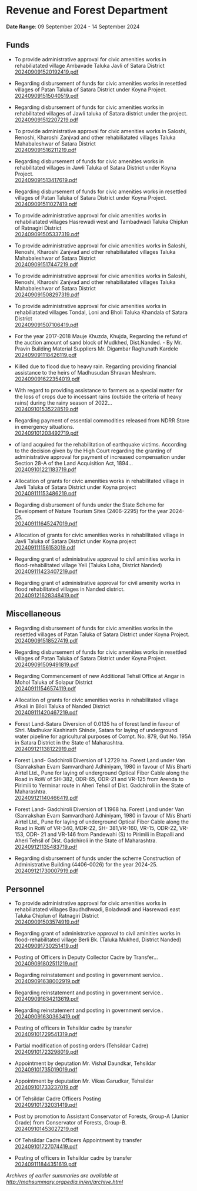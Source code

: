 # Revenue and Forest Department

**Date Range**: 09 September 2024 - 14 September 2024


## Funds
- To provide administrative approval for civic amenities works in rehabiliatated village Ambavade Taluka Javli of Satara District\
  [202409091520192419.pdf](https://gr.maharashtra.gov.in/Site/Upload/Government%20Resolutions/English/202409091520192419.pdf)

- Regarding disbursement of funds for civic amenities works in resettled villages of Patan Taluka of Satara District under Koyna Project.\
  [202409091515040519.pdf](https://gr.maharashtra.gov.in/Site/Upload/Government%20Resolutions/English/202409091515040519.pdf)

- Regarding disbursement of funds for civic amenities works in rehabilitated villages of Jawli taluka of Satara district under the project.\
  [202409091512207219.pdf](https://gr.maharashtra.gov.in/Site/Upload/Government%20Resolutions/English/202409091512207219.pdf)

- To provide administrative approval for civic amenities works in Saloshi, Renoshi, Kharoshi Zanjvad and other rehabiliatated villages Taluka Mahabaleshwar of Satara District\
  [202409091516211219.pdf](https://gr.maharashtra.gov.in/Site/Upload/Government%20Resolutions/English/202409091516211219.pdf)

- Regarding disbursement of funds for civic amenities works in rehabilitated villages in Jawli Taluka of Satara District under Koyna Project.\
  [202409091513417619.pdf](https://gr.maharashtra.gov.in/Site/Upload/Government%20Resolutions/English/202409091513417619.pdf)

- Regarding disbursement of funds for civic amenities works in resettled villages of Patan Taluka of Satara District under Koyna Project.\
  [202409091511027419.pdf](https://gr.maharashtra.gov.in/Site/Upload/Government%20Resolutions/English/202409091511027419.pdf)

- To provide administrative approval for civic amenities works in rehabiliatated villages Hasrewadi west and Tambadwadi Taluka Chiplun of Ratnagiri District\
  [202409091505337319.pdf](https://gr.maharashtra.gov.in/Site/Upload/Government%20Resolutions/English/202409091505337319.pdf)

- To provide administrative approval for civic amenities works in Saloshi, Renoshi, Kharoshi Zanjvad and other rehabiliatated villages  Taluka Mahabaleshwar of Satara District\
  [202409091517447219.pdf](https://gr.maharashtra.gov.in/Site/Upload/Government%20Resolutions/English/202409091517447219.pdf)

- To provide administrative approval for civic amenities works in Saloshi, Renoshi, Kharoshi Zanjvad and other rehabiliatated villages Taluka Mahabaleshwar of Satara District\
  [202409091508297319.pdf](https://gr.maharashtra.gov.in/Site/Upload/Government%20Resolutions/English/202409091508297319.pdf)

- To provide administrative approval for civic amenities works in rehabiliatated villages Tondal, Loni and Bholi Taluka Khandala of Satara District\
  [202409091507106419.pdf](https://gr.maharashtra.gov.in/Site/Upload/Government%20Resolutions/English/202409091507106419.pdf)

- For the year 2017-2018 Mauje Khuzda, Khujda, Regarding the refund of the auction amount of sand block of Mudkhed, Dist.Nanded. - By Mr. Pravin Building Material Suppliers Mr. Digambar  Raghunath Kardele\
  [202409091118426119.pdf](https://gr.maharashtra.gov.in/Site/Upload/Government%20Resolutions/English/202409091118426119.pdf)

- Killed due to flood due to heavy rain. Regarding providing financial assistance to the heirs of Madhusudan Shravan Meshram.\
  [202409091622354019.pdf](https://gr.maharashtra.gov.in/Site/Upload/Government%20Resolutions/English/202409091622354019.pdf)

- With regard to providing assistance to farmers as a special matter for the loss of crops due to incessant rains (outside the criteria of heavy rains) during the rainy season of 2022...\
  [202409101535228519.pdf](https://gr.maharashtra.gov.in/Site/Upload/Government%20Resolutions/English/202409101535228519.pdf)

- Regarding payment of essential commodities released from NDRR Store in emergency situations.\
  [202409101203492719.pdf](https://gr.maharashtra.gov.in/Site/Upload/Government%20Resolutions/English/202409101203492719.pdf)

- of land acquired for the rehabilitation of earthquake victims. According to the decision given by the High Court regarding the granting of administrative approval for payment of increased compensation under Section 28-A of the Land Acquisition Act, 1894...\
  [202409101221183719.pdf](https://gr.maharashtra.gov.in/Site/Upload/Government%20Resolutions/English/202409101221183719.pdf)

- Allocation of grants for civic amenities works in rehabilitated village in Javli Taluka of Satara District under Koyna project\
  [202409111153486219.pdf](https://gr.maharashtra.gov.in/Site/Upload/Government%20Resolutions/English/202409111153486219.pdf)

- Regarding disbursement of funds under the State Scheme for Development of Nature Tourism Sites (2406-2295) for the year 2024-25.\
  [202409111645247019.pdf](https://gr.maharashtra.gov.in/Site/Upload/Government%20Resolutions/English/202409111645247019.pdf)

- Allocation of grants for civic amenities works in rehabilitated village in Javli Taluka of Satara District under Koyna project\
  [202409111156153019.pdf](https://gr.maharashtra.gov.in/Site/Upload/Government%20Resolutions/English/202409111156153019.pdf)

- Regarding grant of administrative approval to civil aminities works in flood-rehabilitated village Yeli (Taluka Loha, District Nanded)\
  [202409111423407219.pdf](https://gr.maharashtra.gov.in/Site/Upload/Government%20Resolutions/English/202409111423407219.pdf)

- Regarding grant of administrative approval for civil amenity works in flood rehabilitated villages in Nanded district.\
  [202409121628348419.pdf](https://gr.maharashtra.gov.in/Site/Upload/Government%20Resolutions/English/202409121628348419.pdf)

## Miscellaneous
- Regarding disbursement of funds for civic amenities works in the resettled villages of Patan Taluka of Satara District under Koyna Project.\
  [202409091518527419.pdf](https://gr.maharashtra.gov.in/Site/Upload/Government%20Resolutions/English/202409091518527419.pdf)

- Regarding disbursement of funds for civic amenities works in resettled villages of Patan Taluka of Satara District under Koyna Project.\
  [202409091509491819.pdf](https://gr.maharashtra.gov.in/Site/Upload/Government%20Resolutions/English/202409091509491819.pdf)

- Regarding Commencement of new Additional Tehsil Office at Angar in Mohol Taluka of Solapur District\
  [202409111546574119.pdf](https://gr.maharashtra.gov.in/Site/Upload/Government%20Resolutions/English/202409111546574119.pdf)

- Allocation of grants for civic amenities works in rehabilitated village Atkali in Biloli Taluka of Nanded District\
  [202409111420467219.pdf](https://gr.maharashtra.gov.in/Site/Upload/Government%20Resolutions/English/202409111420467219.pdf)

- Forest Land-Satara Diversion of 0.0135 ha of forest land in favour of Shri. Madhukar Kashinath Shinde, Satara for laying of underground water pipeline for agricultural purposes of Compt. No. 879, Gut No. 195A in Satara District in the State of Maharashtra.\
  [202409121138122919.pdf](https://gr.maharashtra.gov.in/Site/Upload/Government%20Resolutions/English/202409121138122919.pdf)

- Forest Land- Gadchiroli  Diversion of 1.2729 ha. Forest Land under Van (Sanrakshan Evam Samvardhan) Adhiniyam, 1980 in favour of M/s Bharti Airtel Ltd., Pune for laying of underground Optical Fiber Cable along the Road in RoW of SH-382, ODR-65, ODR-21 and VR-125 from Arenda to Pirimili to Yerminar route in Aheri Tehsil of Dist. Gadchiroli in the State of Maharashtra.\
  [202409121140466419.pdf](https://gr.maharashtra.gov.in/Site/Upload/Government%20Resolutions/English/202409121140466419.pdf)

- Forest Land- Gadchiroli  Diversion of 1.1968 ha. Forest Land under Van (Sanrakshan Evam Samvardhan) Adhiniyam, 1980 in favour of M/s Bharti Airtel Ltd., Pune for laying of underground Optical Fiber Cable along the Road in RoW of VR-340, MDR-22, SH- 381,VR-160, VR-15, ODR-22, VR-153, ODR- 21 and VR-146 from Pandewahi (S) to Pirimili in Etapalli and Aheri Tehsil of Dist. Gadchiroli in the State of Maharashtra.\
  [202409121135483719.pdf](https://gr.maharashtra.gov.in/Site/Upload/Government%20Resolutions/English/202409121135483719.pdf)

- Regarding disbursement of funds under the scheme Construction of Administrative Building (4406-0026) for the year 2024-25.\
  [202409121730007919.pdf](https://gr.maharashtra.gov.in/Site/Upload/Government%20Resolutions/English/202409121730007919.pdf)

## Personnel
- To provide administrative approval for civic amenities works in rehabiliatated villages Baudhdhwadi, Boladwadi and Hasrewadi east Taluka Chiplun of Ratnagiri District\
  [202409091503574919.pdf](https://gr.maharashtra.gov.in/Site/Upload/Government%20Resolutions/English/202409091503574919.pdf)

- Regarding grant of administrative approval to civil aminities works in flood-rehabilitated village Berli Bk. (Taluka Mukhed, District Nanded)\
  [202409091730251419.pdf](https://gr.maharashtra.gov.in/Site/Upload/Government%20Resolutions/English/202409091730251419.pdf)

- Posting of Officers in Deputy Collector Cadre by Transfer...\
  [202409091802511219.pdf](https://gr.maharashtra.gov.in/Site/Upload/Government%20Resolutions/English/202409091802511219.pdf)

- Regarding reinstatement and posting in government service..\
  [202409091638002919.pdf](https://gr.maharashtra.gov.in/Site/Upload/Government%20Resolutions/English/202409091638002919.pdf)

- Regarding reinstatement and posting in government service..\
  [202409091634213619.pdf](https://gr.maharashtra.gov.in/Site/Upload/Government%20Resolutions/English/202409091634213619.pdf)

- Regarding reinstatement and posting in government service..\
  [202409091630363419.pdf](https://gr.maharashtra.gov.in/Site/Upload/Government%20Resolutions/English/202409091630363419.pdf)

- Posting of officers in Tehsildar cadre by transfer\
  [202409101729541319.pdf](https://gr.maharashtra.gov.in/Site/Upload/Government%20Resolutions/English/202409101729541319.pdf)

- Partial modification of posting orders  (Tehsildar Cadre)\
  [202409101723298019.pdf](https://gr.maharashtra.gov.in/Site/Upload/Government%20Resolutions/English/202409101723298019.pdf)

- Appointment by deputation Mr. Vishal Daundkar, Tehsildar\
  [202409101735019019.pdf](https://gr.maharashtra.gov.in/Site/Upload/Government%20Resolutions/English/202409101735019019.pdf)

- Appointment by deputation Mr. Vikas Garudkar, Tehsildar\
  [202409101733237019.pdf](https://gr.maharashtra.gov.in/Site/Upload/Government%20Resolutions/English/202409101733237019.pdf)

- Of Tehsildar Cadre Officers Posting\
  [202409101732031419.pdf](https://gr.maharashtra.gov.in/Site/Upload/Government%20Resolutions/English/202409101732031419.pdf)

- Post by promotion to Assistant Conservator of Forests, Group-A (Junior Grade) from Conservator of Forests, Group-B.\
  [202409101453027219.pdf](https://gr.maharashtra.gov.in/Site/Upload/Government%20Resolutions/English/202409101453027219.pdf)

- Of Tehsildar Cadre Officers Appointment by transfer\
  [202409101727074419.pdf](https://gr.maharashtra.gov.in/Site/Upload/Government%20Resolutions/English/202409101727074419.pdf)

- Posting of officers in Tehsildar cadre by transfer\
  [202409111844351619.pdf](https://gr.maharashtra.gov.in/Site/Upload/Government%20Resolutions/English/202409111844351619.pdf)


*Archives of earlier summaries are available at http://mahsummary.orgpedia.in/en/archive.html*